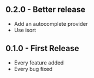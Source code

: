 ## 0.2.0 - Better release
* Add an autocomplete provider
* Use isort

## 0.1.0 - First Release
* Every feature added
* Every bug fixed

